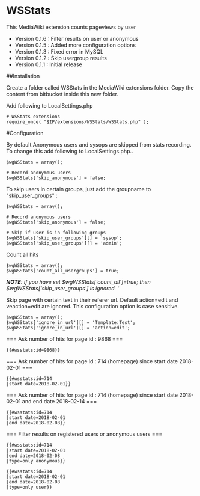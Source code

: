 # WSStats
This MediaWiki extension counts pageviews by user

* Version 0.1.6 : Filter results on user or anonymous
* Version 0.1.5 : Added more configuration options
* Version 0.1.3 : Fixed error in MySQL
* Version 0.1.2 : Skip usergroup results
* Version 0.1.1 : Initial release

##Installation

Create a folder called WSStats in the MediaWiki extensions folder. Copy the content from bitbucket inside this new folder.

Add following to LocalSettings.php
````
# WSStats extensions
require_once( "$IP/extensions/WSStats/WSStats.php" );
````

#Configuration

By default Anonymous users and sysops are skipped from stats recording. To change this add following to LocalSettings.php..

````
$wgWSStats = array();

# Record anonymous users
$wgWSStats['skip_anonymous'] = false;
````

To skip users in certain groups, just add the groupname to "skip_user_groups" :
````
$wgWSStats = array();

# Record anonymous users
$wgWSStats['skip_anonymous'] = false;

# Skip if user is in following groups
$wgWSStats['skip_user_groups'][] = 'sysop';
$wgWSStats['skip_user_groups'][] = 'admin';
````

Count all hits
````
$wgWSStats = array();
$wgWSStats['count_all_usergroups'] = true;
````

***NOTE**: If you have set $wgWSStats['count_all']=true; then $wgWSStats['skip_user_groups'] is ignored.*
''

Skip page with certain text in their referer url. Default action=edit and veaction=edit are ignored. This configuration option is case sensitive.
````
$wgWSStats = array();
$wgWSStats['ignore_in_url'][] = 'Template:Test';
$wgWSStats['ignore_in_url'][] = 'action=edit';
````

=== Ask number of hits for page id : 9868 ===

```
{{#wsstats:id=9868}}
```

=== Ask number of hits for page id : 714 (homepage) since start date 2018-02-01 ===

```
{{#wsstats:id=714
|start date=2018-02-01}}
```

=== Ask number of hits for page id : 714 (homepage) since start date 2018-02-01 and end date 2018-02-14 ===

```
{{#wsstats:id=714
|start date=2018-02-01
|end date=2018-02-08}}
```

=== Filter results on registered users or anonymous users ===

```
{{#wsstats:id=714
|start date=2018-02-01
|end date=2018-02-08
|type=only anonymous}}
```

```
{{#wsstats:id=714
|start date=2018-02-01
|end date=2018-02-08
|type=only user}}
```